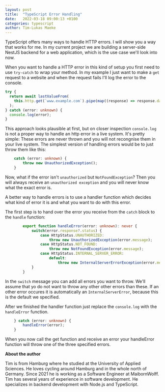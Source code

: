 ```yaml
---
layout: post
title:  "TypeScript Error Handling"
date:   2022-03-18 09:00:13 +0100
categories: typescript
author: Tim-Lukas Maeke
---
```


TypeScript offers many ways to handle HTTP errors. I will show you a way that works for me.
In my current project we are building a server-side NestJS backend for a web application, which is the use case we'll look into now.

When you want to handle a HTTP error in this kind of setup you first need to use `try-catch` to wrap your method.
In my example I just want to make a `get` request to a website and when the request fails I'll log the error to the console.

```typescript
try {
  return await lastValueFrom(
    this.http.get(`www.example.com`).pipe(map((response) => response.data))
  );
} catch (error: unknown) {
  console.log(error);
}
```

This approach looks plausible at first, but on closer inspection `console.log` is not a proper way to handle an http error in a live system.
It's pretty simple: These errors are never thrown and you will not recongnise them in your live system.
The simplest version of handling errors would be to just throw them like this:

```typescript
    catch (error: unknown) {
        throw new UnauthorizedException();
    }
```

Now, what if the error isn't `unauthorized` but `NotFoundException`?
Then you will always receive an `unauthorized exception` and you will never know what the exact error is.

A better way to handle errors is to use a handler function which decides what kind of error it is and what you want to do with this error.

The first step is to hand over the error you receive from the `catch` block to the `handle` function:

```typescript
        export function handleError(error: unknown): never {
            switch(error.response?.status) {
                case HttpStatus.UNAUTHORIZED:
                    throw new UnauthorizedException(error.message);
                case HttpStatus.NOT_FOUND:
                    throw new NotFoundException(error.message);
                case HttpStatus.INTERNAL_SERVER_ERROR:
                    default:
                        throw new InternalServerErrorException(error.message);
            }
        }
```

In the `switch` message you can add all errors you want to throw. We'll assume that yo do not want to throw any other other errors than these.
If an other error occures it is automatically an `InternalServerError`, because this is the default we specified.

After we finished the handler function just replace the `console.log` with the `handleError` function.

```typescript
    } catch (error: unknown) {
        handleError(error);
    }
```

When you now call the get function and receive an error your handleError function will throw one of the three specified errors.

**About the author**

Tim is from Hamburg where he studied at the University of Applied Sciences. He loves cycling around Hamburg and in the whole north of Germany. Since 2021 he is working as a Software Engineer at MaibornWolff. Tim has several years of experience in software development. He specializes in backend development with Node.js and TypeScript.

